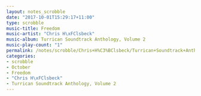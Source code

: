 ```yaml
---
layout: notes_scrobble
date: "2017-10-01T15:29:17+11:00"
type: scrobble
music-title: Freedom
music-artist: "Chris H\xFClsbeck"
music-album: Turrican Soundtrack Anthology, Volume 2
music-play-count: "1"
permalink: /notes/scrobble/Chris+H%C3%BClsbeck/Turrican+Soundtrack+Anthology%2C+Volume+2/64a2adee6f4445c6cc923d71bc44c23219b0a109.html
categories:
- scrobble
- October
- Freedom
- "Chris H\xFClsbeck"
- Turrican Soundtrack Anthology, Volume 2
---
```

